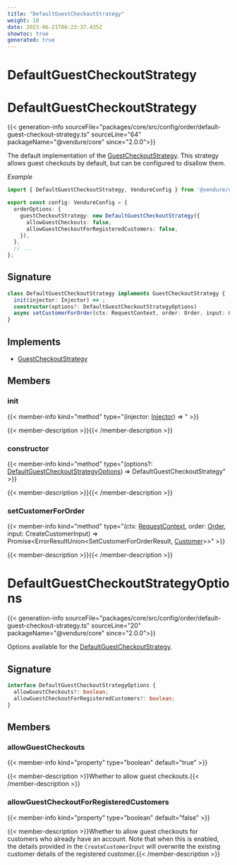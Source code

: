 ```yaml
---
title: "DefaultGuestCheckoutStrategy"
weight: 10
date: 2023-06-21T06:23:37.435Z
showtoc: true
generated: true
---
```

<!-- This file was generated from the Vendure source. Do not modify. Instead, re-run the "docs:build" script -->

# DefaultGuestCheckoutStrategy
<div class="symbol">


# DefaultGuestCheckoutStrategy

{{< generation-info sourceFile="packages/core/src/config/order/default-guest-checkout-strategy.ts" sourceLine="64" packageName="@vendure/core" since="2.0.0">}}

The default implementation of the <a href='/typescript-api/orders/guest-checkout-strategy#guestcheckoutstrategy'>GuestCheckoutStrategy</a>. This strategy allows
guest checkouts by default, but can be configured to disallow them.

*Example*

```TypeScript
import { DefaultGuestCheckoutStrategy, VendureConfig } from '@vendure/core';

export const config: VendureConfig = {
  orderOptions: {
    guestCheckoutStrategy: new DefaultGuestCheckoutStrategy({
      allowGuestCheckouts: false,
      allowGuestCheckoutForRegisteredCustomers: false,
    }),
  },
  // ...
};
```

## Signature

```TypeScript
class DefaultGuestCheckoutStrategy implements GuestCheckoutStrategy {
  init(injector: Injector) => ;
  constructor(options?: DefaultGuestCheckoutStrategyOptions)
  async setCustomerForOrder(ctx: RequestContext, order: Order, input: CreateCustomerInput) => Promise<ErrorResultUnion<SetCustomerForOrderResult, Customer>>;
}
```
## Implements

 * <a href='/typescript-api/orders/guest-checkout-strategy#guestcheckoutstrategy'>GuestCheckoutStrategy</a>


## Members

### init

{{< member-info kind="method" type="(injector: <a href='/typescript-api/common/injector#injector'>Injector</a>) => "  >}}

{{< member-description >}}{{< /member-description >}}

### constructor

{{< member-info kind="method" type="(options?: <a href='/typescript-api/orders/default-guest-checkout-strategy#defaultguestcheckoutstrategyoptions'>DefaultGuestCheckoutStrategyOptions</a>) => DefaultGuestCheckoutStrategy"  >}}

{{< member-description >}}{{< /member-description >}}

### setCustomerForOrder

{{< member-info kind="method" type="(ctx: <a href='/typescript-api/request/request-context#requestcontext'>RequestContext</a>, order: <a href='/typescript-api/entities/order#order'>Order</a>, input: CreateCustomerInput) => Promise&#60;ErrorResultUnion&#60;SetCustomerForOrderResult, <a href='/typescript-api/entities/customer#customer'>Customer</a>&#62;&#62;"  >}}

{{< member-description >}}{{< /member-description >}}


</div>
<div class="symbol">


# DefaultGuestCheckoutStrategyOptions

{{< generation-info sourceFile="packages/core/src/config/order/default-guest-checkout-strategy.ts" sourceLine="20" packageName="@vendure/core" since="2.0.0">}}

Options available for the <a href='/typescript-api/orders/default-guest-checkout-strategy#defaultguestcheckoutstrategy'>DefaultGuestCheckoutStrategy</a>.

## Signature

```TypeScript
interface DefaultGuestCheckoutStrategyOptions {
  allowGuestCheckouts?: boolean;
  allowGuestCheckoutForRegisteredCustomers?: boolean;
}
```
## Members

### allowGuestCheckouts

{{< member-info kind="property" type="boolean" default="true"  >}}

{{< member-description >}}Whether to allow guest checkouts.{{< /member-description >}}

### allowGuestCheckoutForRegisteredCustomers

{{< member-info kind="property" type="boolean" default="false"  >}}

{{< member-description >}}Whether to allow guest checkouts for customers who already have an account.
Note that when this is enabled, the details provided in the `CreateCustomerInput`
will overwrite the existing customer details of the registered customer.{{< /member-description >}}


</div>
